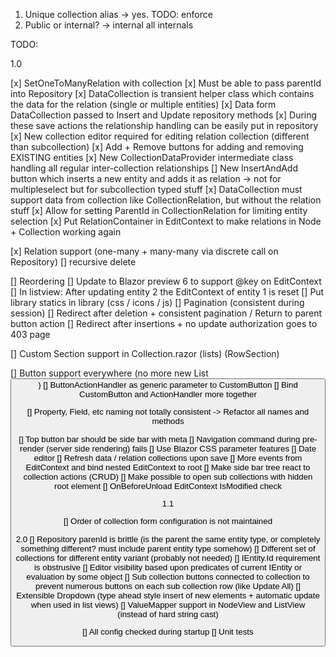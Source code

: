 1. Unique collection alias -> yes. TODO: enforce
2. Public or internal? -> internal all internals 

TODO:

1.0

[x] SetOneToManyRelation with collection 
    [x] Must be able to pass parentId into Repository
    [x] DataCollection is transient helper class which contains the data for the relation (single or multiple entities)
    [x] Data form DataCollection passed to Insert and Update repository methods
        [x] During these save actions the relationship handling can be easily put in repository
    [x] New collection editor required for editing relation collection (different than subcollection)
    [x] Add + Remove buttons for adding and removing EXISTING entities 
    [x] New CollectionDataProvider intermediate class handling all regular inter-collection relationships
    [] New InsertAndAdd button which inserts a new entity and adds it as relation 
        -> not for multipleselect but for subcollection typed stuff
    [x] DataCollection must support data from collection like CollectionRelation, but without the relation stuff
    [x] Allow for setting ParentId in CollectionRelation for limiting entity selection
    [x] Put RelationContainer in EditContext to make relations in Node + Collection working again

[x] Relation support (one-many + many-many via discrete call on Repository) 
    [] recursive delete 

[] Reordering
    [] Update to Blazor preview 6 to support @key on EditContext
        [] In listview: After updating entity 2 the EditContext of entity 1 is reset
        [] Put library statics in library (css / icons / js)
    [] Pagination (consistent during session)
        [] Redirect after deletion + consistent pagination / Return to parent button action
        [] Redirect after insertions + no update authorization goes to 403 page

[] Custom Section support in Collection.razor (lists) (RowSection)

[] Button support everywhere (no more new List<Button>)
    [] ButtonActionHandler as generic parameter to CustomButton
    [] Bind CustomButton and ActionHandler more together

[] Property, Field, etc naming not totally consistent -> Refactor all names and methods

[] Top button bar should be side bar with meta
[] Navigation command during pre-render (server side rendering) fails
[] Use Blazor CSS parameter features
[] Date editor
[] Refresh data / relation collections upon save
    [] More events from EditContext and bind nested EditContext to root
    [] Make side bar tree react to collection actions (CRUD)
        [] Make possible to open sub collections with hidden root element
    [] OnBeforeUnload EditContext IsModified check

1.1

[] Order of collection form configuration is not maintained

2.0
[] Repository parenId is brittle (is the parent the same entity type, or completely something different? must include parent entity type somehow)
[] Different set of collections for different entity variant (probably not needed)
[] IEntity.Id requirement is obstrusive
[] Editor visibility based upon predicates of current IEntity or evaluation by some object
[] Sub collection buttons connected to collection to prevent numerous buttons on each sub collection row (like Update All)
[] Extensible Dropdown (type ahead style insert of new elements + automatic update when used in list views)
[] ValueMapper support in NodeView and ListView (instead of hard string cast)

[] All config checked during startup
[] Unit tests